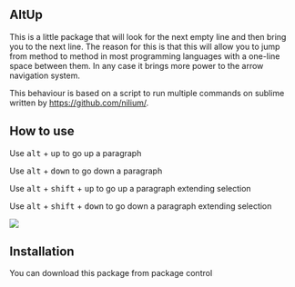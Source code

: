 
## AltUp

This is a little package that will look for the next empty line and then bring you to the next line. The reason for this is that this will allow you to jump from method to method in most programming languages with a one-line space between them. In any case it brings more power to the arrow navigation system.

This behaviour is based on a script to run multiple commands on sublime written by https://github.com/nilium/.

## How to use

Use <kbd>alt</kbd> + <kbd>up</kbd> to go up a paragraph

Use <kbd>alt</kbd> + <kbd>down</kbd> to go down a paragraph

Use <kbd>alt</kbd> + <kbd>shift</kbd> + <kbd>up</kbd> to go up a paragraph extending selection

Use <kbd>alt</kbd> + <kbd>shift</kbd> + <kbd>down</kbd> to go down a paragraph extending selection

![](https://dl.dropboxusercontent.com/u/140127353/AltUpAnimation.gif)

## Installation

You can download this package from package control
